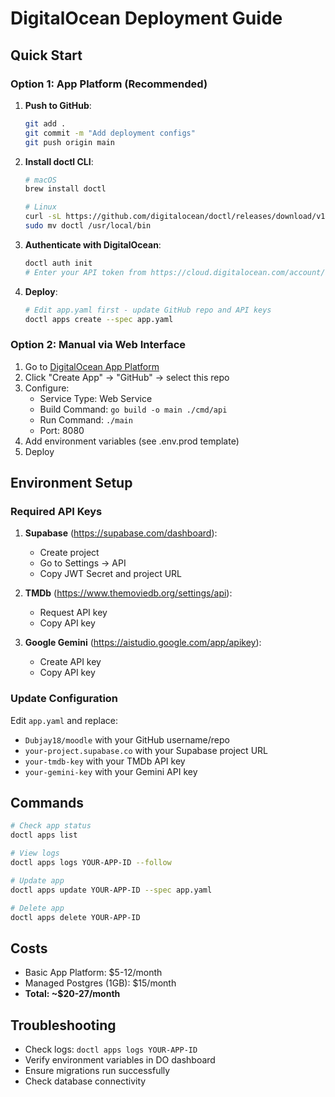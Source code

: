# DigitalOcean Deployment Guide

## Quick Start

### Option 1: App Platform (Recommended)

1. **Push to GitHub**:
   ```bash
   git add .
   git commit -m "Add deployment configs"
   git push origin main
   ```

2. **Install doctl CLI**:
   ```bash
   # macOS
   brew install doctl
   
   # Linux
   curl -sL https://github.com/digitalocean/doctl/releases/download/v1.100.0/doctl-1.100.0-linux-amd64.tar.gz | tar -xzv
   sudo mv doctl /usr/local/bin
   ```

3. **Authenticate with DigitalOcean**:
   ```bash
   doctl auth init
   # Enter your API token from https://cloud.digitalocean.com/account/api/tokens
   ```

4. **Deploy**:
   ```bash
   # Edit app.yaml first - update GitHub repo and API keys
   doctl apps create --spec app.yaml
   ```

### Option 2: Manual via Web Interface

1. Go to [DigitalOcean App Platform](https://cloud.digitalocean.com/apps)
2. Click "Create App" → "GitHub" → select this repo
3. Configure:
   - Service Type: Web Service
   - Build Command: `go build -o main ./cmd/api`
   - Run Command: `./main`
   - Port: 8080
4. Add environment variables (see .env.prod template)
5. Deploy

## Environment Setup

### Required API Keys

1. **Supabase** (https://supabase.com/dashboard):
   - Create project
   - Go to Settings → API
   - Copy JWT Secret and project URL

2. **TMDb** (https://www.themoviedb.org/settings/api):
   - Request API key
   - Copy API key

3. **Google Gemini** (https://aistudio.google.com/app/apikey):
   - Create API key
   - Copy API key

### Update Configuration

Edit `app.yaml` and replace:
- `Dubjay18/moodle` with your GitHub username/repo
- `your-project.supabase.co` with your Supabase project URL
- `your-tmdb-key` with your TMDb API key
- `your-gemini-key` with your Gemini API key

## Commands

```bash
# Check app status
doctl apps list

# View logs
doctl apps logs YOUR-APP-ID --follow

# Update app
doctl apps update YOUR-APP-ID --spec app.yaml

# Delete app
doctl apps delete YOUR-APP-ID
```

## Costs

- Basic App Platform: $5-12/month
- Managed Postgres (1GB): $15/month
- **Total: ~$20-27/month**

## Troubleshooting

- Check logs: `doctl apps logs YOUR-APP-ID`
- Verify environment variables in DO dashboard
- Ensure migrations run successfully
- Check database connectivity
